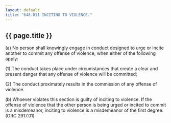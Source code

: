 ```yaml
---
layout: default 
title: "648.011 INCITING TO VIOLENCE."
---
```


{{ page.title }}
----------------

​(a) No person shall knowingly engage in conduct designed to urge or
incite another to commit any offense of violence, when either of the
following apply:

​(1) The conduct takes place under circumstances that create a clear and
present danger that any offense of violence will be committed;

​(2) The conduct proximately results in the commission of any offense of
violence.

​(b) Whoever violates this section is guilty of inciting to violence. If
the offense of violence that the other person is being urged or incited
to commit is a misdemeanor, inciting to violence is a misdemeanor of the
first degree. (ORC 2917.01)
